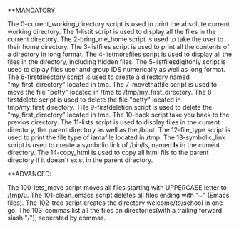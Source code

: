 **MANDATORY

The 0-current_working_directory script is used to print the absolute current working directory.
The 1-listit script is used to display all the files in the current directory.
The 2-bring_me_home script is used to take the user to their home directory.
The 3-listfiles script is used to print all the contents of a directory in long format.
The 4-listmorefiles script is used to display all the files in the directory, including hidden files.
The 5-listfilesdigitonly script is used to diplay files user and group IDS numerically as well as long format.
The 6-firstdirectory script is used to create a directory named "my_first_directory" located in tmp.
The 7-movethatfile script is used to move the file "betty" located in /tmp to /tmp/my_first_directory.
The 8-firstdelete script is used to delete the file "betty" located in tmp/my_first_directory.
THe 9-firstdeletion script is used to delete the "my_first_directory" located in tmp.
The 10-back script take you back to the previos directory.
The 11-lists script is used to display files in the current directory, the parent directory as well as the /boot.
The 12-file_type script is used to print the file type of iamafile located in /tmp.
The 13-symbolic_link script is used to create a symbolic link of /bin/ls, named __ls__ in the current directory.
The 14-copy_html is used to copy all html fils to the parent directory if it doesn't exist in the parent directory.

**ADVANCED:

The 100-lets_move script moves all files starting with UPPERCASE letter to /tmp/u.
The 101-clean_emacs script deletes all files ending with "~" (Emacs files).
The 102-tree script creates the directory welcome/to/school in one go.
The 103-commas list all the files an directories(with a trailing forward slash "/"), seperated by commas.
